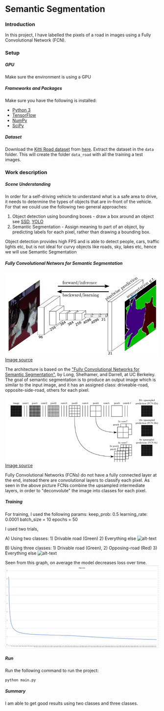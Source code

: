 # Semantic Segmentation
### Introduction
In this project, I have labelled the pixels of a road in images using a Fully Convolutional Network (FCN).

### Setup
##### GPU
Make sure the environment is using a GPU
##### Frameworks and Packages
Make sure you have the following is installed:
 - [Python 3](https://www.python.org/)
 - [TensorFlow](https://www.tensorflow.org/)
 - [NumPy](http://www.numpy.org/)
 - [SciPy](https://www.scipy.org/)
##### Dataset
Download the [Kitti Road dataset](http://www.cvlibs.net/datasets/kitti/eval_road.php) from [here](http://www.cvlibs.net/download.php?file=data_road.zip).  Extract the dataset in the `data` folder.  This will create the folder `data_road` with all the training a test images.


### Work description
##### Scene Understanding
In order for a self-driving vehicle to understand what is a safe area to drive,
 it needs to determine the types of objects that are in-front of the vehicle.
  For that we could use the following two general approaches:

1) Object detection using bounding boxes - draw a box around an object
see [SSD](https://arxiv.org/pdf/1512.02325v5.pdf), [YOLO](https://arxiv.org/abs/1506.02640)
2) Semantic Segmentation - Assign meaning to part of an object, by predicting
 labels for each pixel, rather than drawing a bounding box.

Object detection provides high FPS and is able to detect people, cars, 
traffic lights etc, but is not ideal for curvy objects like roads, sky, lakes
 etc, hence we will use Semantic Segmentation
 
##### Fully Convolutional Networs for Semantic Segmentation
![alt text](./fcn-8.png "FCN-8")
[Image source](https://people.eecs.berkeley.edu/~jonlong/long_shelhamer_fcn.pdf)

The architecture is based on the  ["Fully Convolutional Networks for Semantic Segmentation"](https://people.eecs.berkeley.edu/~jonlong/long_shelhamer_fcn.pdf), by Long, 
 Shelhamer, and Darrell, at UC Berkeley. The goal of
 semantic segmentation is to produce an output image which is similar to the 
 input image, and it has an assigned class: driveable-road, opposite-side-road, 
 others for each pixel. 


![alt text](./DAG.png "DAG")
[Image source](https://people.eecs.berkeley.edu/~jonlong/long_shelhamer_fcn.pdf)


Fully Convolutional Networks (FCNs) do not have a fully connected layer at the 
end, 
instead there are convolutional layers to classify each pixel. As seen in the
 above picture FCNs combine the upsampled intermediate layers, in order to 
 "deconvolute" the image into classes for each pixel.


##### Training
For training, I used the following params:
   keep_prob: 0.5
   learning_rate: 0.0001
   batch_size = 10
   epochs = 50

I used two trials, 

A) Using two classes: 1) Drivable road (Green) 2) Everything else
![alt-text](./runs/two-classes/animation-8-fps.gif)

B) Using three classes: 1) Drivable road (Green), 2) Opposing-road (Red) 3) 
Everything else
![alt-text](./runs/three-classes/animation-8-fps.gif)

Seen from this graph, on average the model decreases loss over time.
![alt-text](./AvgLoss.png "Average Loss")

##### Run
Run the following command to run the project:
```
python main.py
``` 

##### Summary
I am able to get good results using two classes and three classes.

